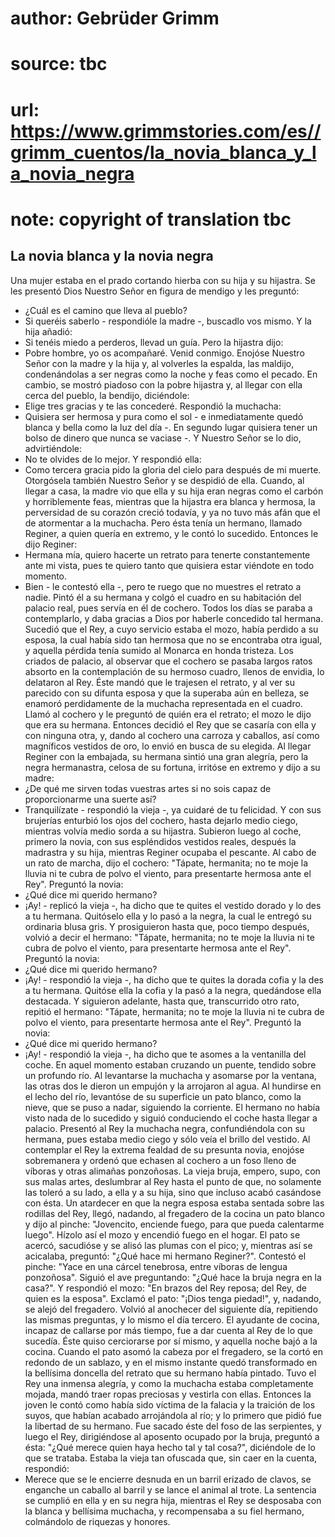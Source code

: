 # author: Gebrüder Grimm
# source: tbc
# url: https://www.grimmstories.com/es//grimm_cuentos/la_novia_blanca_y_la_novia_negra
# note: copyright of translation tbc

## La novia blanca y la novia negra 

Una mujer estaba en el prado cortando hierba con su hija y su hijastra.
Se les presentó Dios Nuestro Señor en figura de mendigo y les preguntó:
- ¿Cuál es el camino que lleva al pueblo?
- Si queréis saberlo - respondióle la madre -, buscadlo vos mismo.
Y la hija añadió:
- Si tenéis miedo a perderos, llevad un guía.
Pero la hijastra dijo:
- Pobre hombre, yo os acompañaré. Venid conmigo.
Enojóse Nuestro Señor con la madre y la hija y, al volverles la espalda,
las maldijo, condenándolas a ser negras como la noche y feas como el
pecado. En cambio, se mostró piadoso con la pobre hijastra y, al llegar
con ella cerca del pueblo, la bendijo, diciéndole:
- Elige tres gracias y te las concederé.
Respondió la muchacha:
- Quisiera ser hermosa y pura como el sol - e inmediatamente quedó
blanca y bella como la luz del día -. En segundo lugar quisiera tener un
bolso de dinero que nunca se vaciase -. Y Nuestro Señor se lo dio,
advirtiéndole:
- No te olvides de lo mejor.
Y respondió ella:
- Como tercera gracia pido la gloria del cielo para después de mi
muerte.
Otorgósela también Nuestro Señor y se despidió de ella.
Cuando, al llegar a casa, la madre vio que ella y su hija eran negras
como el carbón y horriblemente feas, mientras que la hijastra era blanca
y hermosa, la perversidad de su corazón creció todavía, y ya no tuvo más
afán que el de atormentar a la muchacha. Pero ésta tenía un hermano,
llamado Reginer, a quien quería en extremo, y le contó lo sucedido.
Entonces le dijo Reginer:
- Hermana mía, quiero hacerte un retrato para tenerte constantemente
ante mi vista, pues te quiero tanto que quisiera estar viéndote en todo
momento.
- Bien - le contestó ella -, pero te ruego que no muestres el retrato a
nadie.
Pintó él a su hermana y colgó el cuadro en su habitación del palacio
real, pues servía en él de cochero. Todos los días se paraba a
contemplarlo, y daba gracias a Dios por haberle concedido tal hermana.
Sucedió que el Rey, a cuyo servicio estaba el mozo, había perdido a su
esposa, la cual había sido tan hermosa que no se encontraba otra igual,
y aquella pérdida tenía sumido al Monarca en honda tristeza. Los criados
de palacio, al observar que el cochero se pasaba largos ratos absorto en
la contemplación de su hermoso cuadro, llenos de envidia, lo delataron
al Rey. Éste mandó que le trajesen el retrato, y al ver su parecido con
su difunta esposa y que la superaba aún en belleza, se enamoró
perdidamente de la muchacha representada en el cuadro. Llamó al cochero
y le preguntó de quién era el retrato; el mozo le dijo que era su
hermana. Entonces decidió el Rey que se casaría con ella y con ninguna
otra, y, dando al cochero una carroza y caballos, así como magníficos
vestidos de oro, lo envió en busca de su elegida.
Al llegar Reginer con la embajada, su hermana sintió una gran alegría,
pero la negra hermanastra, celosa de su fortuna, irritóse en extremo y
dijo a su madre:
- ¿De qué me sirven todas vuestras artes si no sois capaz de
proporcionarme una suerte así?
- Tranquilízate - respondió la vieja -, ya cuidaré de tu felicidad.
Y con sus brujerías enturbió los ojos del cochero, hasta dejarlo medio
ciego, mientras volvía medio sorda a su hijastra. Subieron luego al
coche, primero la novia, con sus espléndidos vestidos reales, después la
madrastra y su hija, mientras Reginer ocupaba el pescante. Al cabo de un
rato de marcha, dijo el cochero:
"Tápate, hermanita; no te moje la lluvia
ni te cubra de polvo el viento,
para presentarte hermosa ante el Rey".
Preguntó la novia:
- ¿Qué dice mi querido hermano?
- ¡Ay! - replicó la vieja -, ha dicho que te quites el vestido dorado y
lo des a tu hermana.
Quitóselo ella y lo pasó a la negra, la cual le entregó su ordinaria
blusa gris. Y prosiguieron hasta que, poco tiempo después, volvió a
decir el hermano:
"Tápate, hermanita;
no te moje la lluvia
ni te cubra de polvo el viento,
para presentarte hermosa ante el Rey".
Preguntó la novia:
- ¿Qué dice mi querido hermano?
- ¡Ay! - respondió la vieja -, ha dicho que te quites la dorada cofia y
la des a tu hermana.
Quitóse ella la cofia y la pasó a la negra, quedándose ella destacada. Y
siguieron adelante, hasta que, transcurrido otro rato, repitió el
hermano:
"Tápate, hermanita;
no te moje la lluvia
ni te cubra de polvo el viento,
para presentarte hermosa ante el Rey".
Preguntó la novia:
- ¿Qué dice mi querido hermano?
- ¡Ay! - respondió la vieja -, ha dicho que te asomes a la ventanilla
del coche. En aquel momento estaban cruzando un puente, tendido sobre un
profundo río. Al levantarse la muchacha y asomarse por la ventana, las
otras dos le dieron un empujón y la arrojaron al agua. Al hundirse en el
lecho del río, levantóse de su superficie un pato blanco, como la nieve,
que se puso a nadar, siguiendo la corriente.
El hermano no había visto nada de lo sucedido y siguió conduciendo el
coche hasta llegar a palacio. Presentó al Rey la muchacha negra,
confundiéndola con su hermana, pues estaba medio ciego y sólo veía el
brillo del vestido. Al contemplar el Rey la extrema fealdad de su
presunta novia, enojóse sobremanera y ordenó que echasen al cochero a un
foso lleno de víboras y otras alimañas ponzoñosas. La vieja bruja,
empero, supo, con sus malas artes, deslumbrar al Rey hasta el punto de
que, no solamente las toleró a su lado, a ella y a su hija, sino que
incluso acabó casándose con ésta.
Un atardecer en que la negra esposa estaba sentada sobre las rodillas
del Rey, llegó, nadando, al fregadero de la cocina un pato blanco y dijo
al pinche:
"Jovencito, enciende fuego,
para que pueda calentarme luego".
Hízolo así el mozo y encendió fuego en el hogar. El pato se acercó,
sacudióse y se alisó las plumas con el pico; y, mientras así se
acicalaba, preguntó:
"¿Qué hace mi hermano Reginer?".
Contestó el pinche:
"Yace en una cárcel tenebrosa, entre víboras de lengua ponzoñosa".
Siguió el ave preguntando:
"¿Qué hace la bruja negra en la casa?".
Y respondió el mozo:
"En brazos del Rey reposa;
del Rey, de quien es la esposa".
Exclamó el pato:
"¡Dios tenga piedad!",
y, nadando, se alejó del fregadero.
Volvió al anochecer del siguiente día, repitiendo las mismas preguntas,
y lo mismo el día tercero. El ayudante de cocina, incapaz de callarse
por más tiempo, fue a dar cuenta al Rey de lo que sucedía. Éste quiso
cerciorarse por sí mismo, y aquella noche bajó a la cocina. Cuando el
pato asomó la cabeza por el fregadero, se la cortó en redondo de un
sablazo, y en el mismo instante quedó transformado en la bellísima
doncella del retrato que su hermano había pintado. Tuvo el Rey una
inmensa alegría, y como la muchacha estaba completamente mojada, mandó
traer ropas preciosas y vestirla con ellas. Entonces la joven le contó
como había sido víctima de la falacia y la traición de los suyos, que
habían acabado arrojándola al río; y lo primero que pidió fue la
libertad de su hermano. Fue sacado éste del foso de las serpientes, y
luego el Rey, dirigiéndose al aposento ocupado por la bruja, preguntó a
ésta: "¿Qué merece quien haya hecho tal y tal cosa?", diciéndole de lo
que se trataba. Estaba la vieja tan ofuscada que, sin caer en la cuenta,
respondió:
- Merece que se le encierre desnuda en un barril erizado de clavos, se
enganche un caballo al barril y se lance el animal al trote.
La sentencia se cumplió en ella y en su negra hija, mientras el Rey se
desposaba con la blanca y bellísima muchacha, y recompensaba a su fiel
hermano, colmándolo de riquezas y honores.
